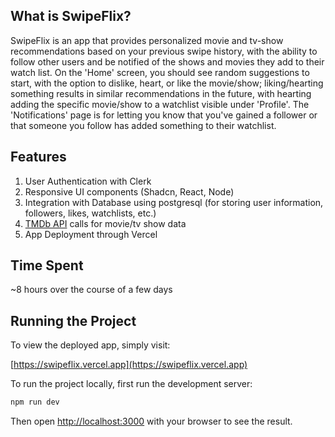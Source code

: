 ## What is SwipeFlix?

SwipeFlix is an app that provides personalized movie and tv-show recommendations based on your previous swipe history, with the ability to follow other users and be notified of the shows and movies they add to their watch list. On the 'Home' screen, you should see random suggestions to start, with the option to dislike, heart, or like the movie/show; liking/hearting something results in similar recommendations in the future, with hearting adding the specific movie/show to a watchlist visible under 'Profile'. The 'Notifications' page is for letting you know that you've gained a follower or that someone you follow has added something to their watchlist.

## Features

1. User Authentication with Clerk
2. Responsive UI components (Shadcn, React, Node)
3. Integration with Database using postgresql (for storing user information, followers, likes, watchlists, etc.)
4. [TMDb API](https://developer.themoviedb.org/reference/intro/getting-started) calls for movie/tv show data
5. App Deployment through Vercel

## Time Spent

~8 hours over the course of a few days

## Running the Project

To view the deployed app, simply visit:

[https://swipeflix.vercel.app](https://swipeflix.vercel.app)

To run the project locally, first run the development server:

```bash
npm run dev
```

Then open [http://localhost:3000](http://localhost:3000) with your browser to see the result.
